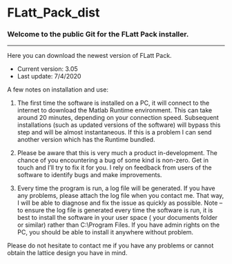 # FLatt_Pack_dist
### Welcome to the public Git for the FLatt Pack installer.
***
Here you can download the newest version of FLatt Pack.

* Current version: 3.05
* Last update: 7/4/2020

A few notes on installation and use:
1. The first time the software is installed on a PC, it will connect to the internet to download the Matlab Runtime environment.  This can take around 20 minutes, depending on your connection speed.  Subsequent installations (such as updated versions of the software) will bypass this step and will be almost instantaneous.  If this is a problem I can send another version which has the Runtime bundled.

2. Please be aware that this is very much a product in-development.  The chance of you encountering a bug of some kind is non-zero.  Get in touch and I’ll try to fix it for you.  I rely on feedback from users of the software to identify bugs and make improvements.

3. Every time the program is run, a log file will be generated.  If you have any problems, please attach the log file when you contact me.  That way, I will be able to diagnose and fix the issue as quickly as possible.  Note – to ensure the log file is generated every time the software is run, it is best to install the software in your user space ( your documents folder or similar) rather than C:\Program Files.  If you have admin rights on the PC, you should be able to install it anywhere without problem.

Please do not hesitate to contact me if you have any problems or cannot obtain the lattice design you have in mind.
